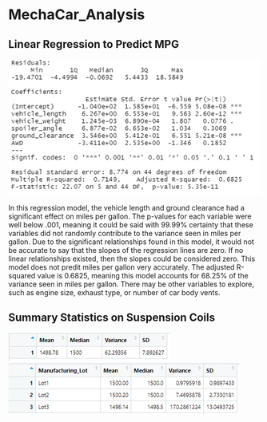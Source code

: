 # MechaCar_Analysis

## Linear Regression to Predict MPG

![LGRES](https://github.com/Mots94/MechaCar_Analysis/blob/main/Images/LinearRegress.PNG)

In this regression model, the vehicle length and ground clearance had a significant effect on miles per gallon.  The p-values for each variable were well below .001, meaning it could be said with 99.99% certainty that these variables did not randomly contribute to the variance seen in miles per gallon.  Due to the significant relationships found in this model, it would not be accurate to say that the slopes of the regression lines are zero.  If no linear relationships existed, then the slopes could be considered zero.  This model does not predit miles per gallon very accurately.  The adjusted R-squared value is 0.6825, meaning this model accounts for 68.25% of the variance seen in miles per gallon.  There may be other variables to explore, such as engine size, exhaust type, or number of car body vents.  

## Summary Statistics on Suspension Coils

![PSI_SUM](https://github.com/Mots94/MechaCar_Analysis/blob/main/Images/Total_PSI_Summary.PNG) ![PSI_SUM_LOTS](https://github.com/Mots94/MechaCar_Analysis/blob/main/Images/PSI_Lot_Summary.PNG)

